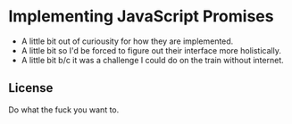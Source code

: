 Implementing JavaScript Promises
================================

* A little bit out of curiousity for how they are implemented.
* A little bit so I'd be forced to figure out their interface more holistically.
* A little bit b/c it was a challenge I could do on the train without internet.

License
-------

Do what the fuck you want to.
